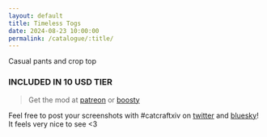 ```yaml
---
layout: default
title: Timeless Togs
date: 2024-08-23 10:00:00
permalink: /catalogue/:title/
---
```


Casual pants and crop top

### INCLUDED IN 10 USD TIER

> Get the mod at [patreon](https://www.patreon.com/posts/timeless-togs-113071717?utm_medium=clipboard_copy&utm_source=copyLink&utm_campaign=postshare_creator&utm_content=join_link) or [boosty](https://boosty.to/miaumori/posts/594d618e-fca3-4752-934e-873801ba0361?share=post_link)

Feel free to post your screenshots with #catcraftxiv on [twitter](https://x.com/hashtag/catcraftxiv?src=hashtag_click) and [bluesky](https://bsky.app/hashtag/catcraftxiv)! It feels very nice to see <3
